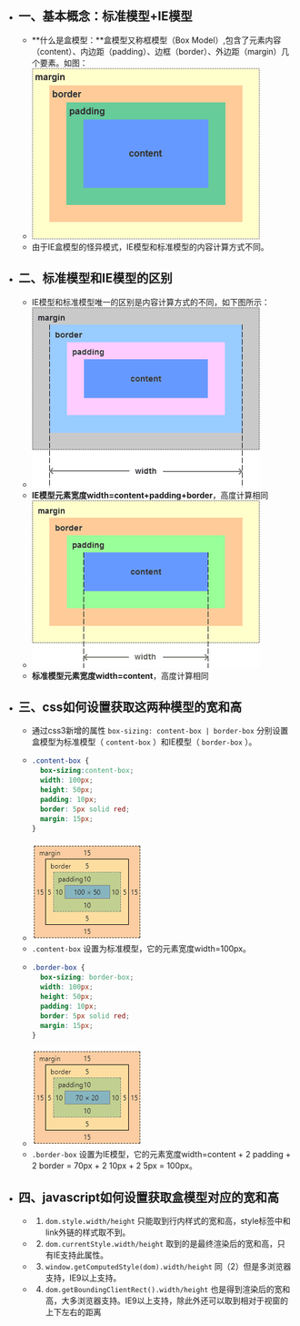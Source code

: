 - ## 一、基本概念：标准模型+IE模型
	- **什么是盒模型：**盒模型又称框模型（Box Model）,包含了元素内容（content）、内边距（padding）、边框（border）、外边距（margin）几个要素。如图：
	- ![image.png](../assets/image_1660899123023_0.png)
	- 由于IE盒模型的怪异模式，IE模型和标准模型的内容计算方式不同。
- ## 二、标准模型和IE模型的区别
	- IE模型和标准模型唯一的区别是内容计算方式的不同，如下图所示：
	- ![image.png](../assets/image_1660899157761_0.png)
	- **IE模型元素宽度width=content+padding+border**，高度计算相同
	- ![image.png](../assets/image_1660899178026_0.png)
	- **标准模型元素宽度width=content**，高度计算相同
- ## 三、css如何设置获取这两种模型的宽和高
	- 通过css3新增的属性 `box-sizing: content-box | border-box` 分别设置盒模型为标准模型（ `content-box` ）和IE模型（ `border-box` ）。
	- ```css
	  .content-box {
	    box-sizing:content-box;
	    width: 100px;
	    height: 50px;
	    padding: 10px;
	    border: 5px solid red;
	    margin: 15px;
	  }
	  ```
	- ![image.png](../assets/image_1660899206941_0.png)
	- `.content-box` 设置为标准模型，它的元素宽度width=100px。
	- ```css
	  .border-box {
	    box-sizing: border-box;
	    width: 100px;
	    height: 50px;
	    padding: 10px;
	    border: 5px solid red;
	    margin: 15px;
	  }
	  ```
	- ![image.png](../assets/image_1660899224636_0.png)
	- `.border-box` 设置为IE模型，它的元素宽度width=content + 2 padding + 2 border = 70px + 2 10px + 2 5px = 100px。
- ## 四、javascript如何设置获取盒模型对应的宽和高
	- 1. `dom.style.width/height` 只能取到行内样式的宽和高，style标签中和link外链的样式取不到。
	- 2. `dom.currentStyle.width/height` 取到的是最终渲染后的宽和高，只有IE支持此属性。
	- 3. `window.getComputedStyle(dom).width/height` 同（2）但是多浏览器支持，IE9以上支持。
	- 4. `dom.getBoundingClientRect().width/height` 也是得到渲染后的宽和高，大多浏览器支持。IE9以上支持，除此外还可以取到相对于视窗的上下左右的距离
